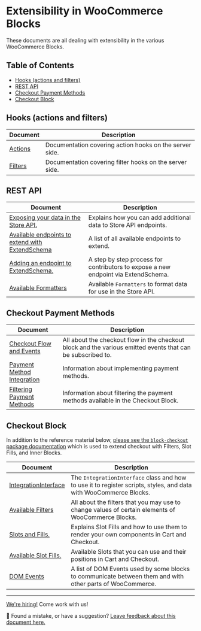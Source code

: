 # Extensibility in WooCommerce Blocks <!-- omit in toc -->

These documents are all dealing with extensibility in the various WooCommerce Blocks.

## Table of Contents <!-- omit in toc -->

- [Hooks (actions and filters)](#hooks-actions-and-filters)
- [REST API](#rest-api)
- [Checkout Payment Methods](#checkout-payment-methods)
- [Checkout Block](#checkout-block)

## Hooks (actions and filters)

| Document                | Description                                             |
| ----------------------- | ------------------------------------------------------- |
| [Actions](./actions.md) | Documentation covering action hooks on the server side. |
| [Filters](./filters.md) | Documentation covering filter hooks on the server side. |

## REST API

| Document                                                                              | Description                                                                        |
| ------------------------------------------------------------------------------------- | ---------------------------------------------------------------------------------- |
| [Exposing your data in the Store API.](./extend-rest-api-add-data.md)                 | Explains how you can add additional data to Store API endpoints.                   |
| [Available endpoints to extend with ExtendSchema](./available-endpoints-to-extend.md) | A list of all available endpoints to extend.                                       |
| [Adding an endpoint to ExtendSchema.](./extend-rest-api-new-endpoint.md)              | A step by step process for contributors to expose a new endpoint via ExtendSchema. |
| [Available Formatters](./extend-rest-api-formatters.md)                               | Available `Formatters` to format data for use in the Store API.                    |

## Checkout Payment Methods

| Document                                                      | Description                                                                                                 |
| ------------------------------------------------------------- | ----------------------------------------------------------------------------------------------------------- |
| [Checkout Flow and Events](./checkout-flow-and-events.md)     | All about the checkout flow in the checkout block and the various emitted events that can be subscribed to. |
| [Payment Method Integration](./payment-method-integration.md) | Information about implementing payment methods.                                                             |
| [Filtering Payment Methods](./filtering-payment-methods.md)   | Information about filtering the payment methods available in the Checkout Block.                            |

## Checkout Block

In addition to the reference material below, [please see the `block-checkout` package documentation](../../packages/checkout/README.md) which is used to extend checkout with Filters, Slot Fills, and Inner Blocks.

| Document                                           | Description                                                                                                       |
| -------------------------------------------------- | ----------------------------------------------------------------------------------------------------------------- |
| [IntegrationInterface](./integration-interface.md) | The `IntegrationInterface` class and how to use it to register scripts, styles, and data with WooCommerce Blocks. |
| [Available Filters](./available-filters.md)        | All about the filters that you may use to change values of certain elements of WooCommerce Blocks.                |
| [Slots and Fills.](./slot-fills.md)                | Explains Slot Fills and how to use them to render your own components in Cart and Checkout.                       |
| [Available Slot Fills.](./available-slot-fills.md) | Available Slots that you can use and their positions in Cart and Checkout.                                        |
| [DOM Events](./dom-events.md)                      | A list of DOM Events used by some blocks to communicate between them and with other parts of WooCommerce.         |

<!-- FEEDBACK -->

---

[We're hiring!](https://woocommerce.com/careers/) Come work with us!

🐞 Found a mistake, or have a suggestion? [Leave feedback about this document here.](https://github.com/woocommerce/woocommerce-gutenberg-products-block/issues/new?assignees=&labels=type%3A+documentation&template=--doc-feedback.md&title=Feedback%20on%20./docs/extensibility/README.md)

<!-- /FEEDBACK -->

